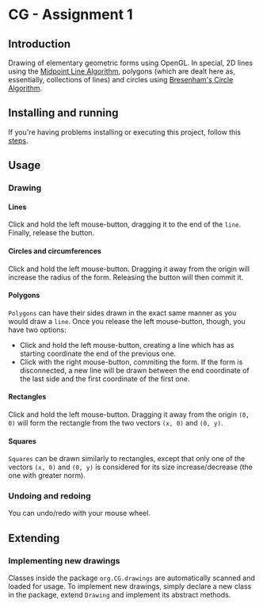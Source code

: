 # CG - Assignment 1

## Introduction

Drawing of elementary geometric forms using OpenGL.
In special, 2D lines using the [Midpoint Line Algorithm](http://www.mat.univie.ac.at/~kriegl/Skripten/CG/node25.html),
polygons (which are dealt here as, essentially, collections of lines) and circles using [Bresenham's Circle Algorithm](http://web.engr.oregonstate.edu/~sllu/bcircle.pdf).

## Installing and running

If you're having problems installing or executing this project, follow this [steps](https://github.com/lucasdavid/CG-Assignment-1/blob/master/INSTALL.md).

## Usage

### Drawing
#### Lines
Click and hold the left mouse-button, dragging it to the end of the `line`.
Finally, release the button.

#### Circles and circumferences
Click and hold the left mouse-button. Dragging it away from the origin will increase the radius
of the form. Releasing the button will then commit it.

#### Polygons
`Polygons` can have their sides drawn in the exact same manner as you would draw a `line`.
Once you release the left mouse-button, though, you have two options:

* Click and hold the left mouse-button, creating a line which has as starting coordinate
the end of the previous one.
* Click with the right mouse-button, commiting the form. If the form is disconnected,
a new line will be drawn between the end coordinate of the last side and the first coordinate
of the first one.

#### Rectangles

Click and hold the left mouse-button. Dragging it away from the origin `(0, 0)` will form the rectangle
from the two vectors `(x, 0)` and `(0, y)`.

#### Squares

`Squares` can be drawn similarly to rectangles, except that only one of the vectors `(x, 0)` and `(0, y)`
is considered for its size increase/decrease (the one with greater norm).

### Undoing and redoing
You can undo/redo with your mouse wheel.

## Extending

### Implementing new drawings

Classes inside the package `org.CG.drawings` are automatically scanned and loaded for usage.
To implement new drawings, simply declare a new class in the package,
extend `Drawing` and implement its abstract methods.
